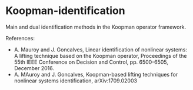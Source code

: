 # Koopman-identification
Main and dual identification methods in the Koopman operator framework.

References:
- A. Mauroy and J. Goncalves, Linear identification of nonlinear systems: A lifting technique based on the Koopman operator, Proceedings of the 55th IEEE Conference on Decision and Control, pp. 6500-6505, December 2016.
- A. MAuroy and J. Goncalves, Koopman-based lifting techniques for nonlinear systems identification, arXiv:1709.02003
